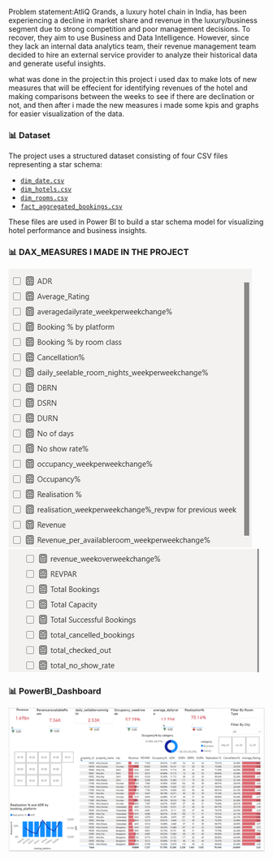 Problem statement:AtliQ Grands, a luxury hotel chain in India, has been experiencing a decline in market share and revenue in the luxury/business segment due to strong competition and poor management decisions. To recover, they aim to use Business and Data Intelligence. However, since they lack an internal data analytics team, their revenue management team decided to hire an external service provider to analyze their historical data and generate useful insights.

what was done in the project:in this project i used dax to make lots of new measures that will be effecient for identifying revenues of the hotel and making comparisons between the weeks to see if there are declination or not, and then after i made the new measures i made some kpis and graphs for easier visualization of the data.

### 📊 Dataset

The project uses a structured dataset consisting of four CSV files representing a star schema:

- [`dim_date.csv`](./dim_date.csv)  
- [`dim_hotels.csv`](./dim_hotels.csv)  
- [`dim_rooms.csv`](./dim_rooms.csv)  
- [`fact_aggregated_bookings.csv`](./fact_aggregated_bookings.csv)  

These files are used in Power BI to build a star schema model for visualizing hotel performance and business insights.
### 📊 DAX_MEASURES I MADE IN THE PROJECT
![DAX_MEASURES1](https://raw.githubusercontent.com/MariamYehiaa/Business-Intelligence-Solutions-for-AtliQ-Grands-Revenue-Recovery/main/DAX_MEASURES1.PNG)
![DAX_MEASURES2](https://raw.githubusercontent.com/MariamYehiaa/Business-Intelligence-Solutions-for-AtliQ-Grands-Revenue-Recovery/main/DAX_MEASURES2.PNG)
### 📊 PowerBI_Dashboard

![Power BI Dashboard](https://raw.githubusercontent.com/MariamYehiaa/Business-Intelligence-Solutions-for-AtliQ-Grands-Revenue-Recovery/main/PowerBI_Dashboard.PNG)


